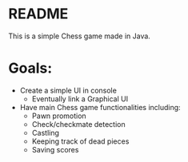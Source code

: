 README
======

This is a simple Chess game made in Java.

Goals:
======
* Create a simple UI in console
	* Eventually link a Graphical UI
* Have main Chess game functionalities including:
	* Pawn promotion
	* Check/checkmate detection
	* Castling
	* Keeping track of dead pieces
	* Saving scores
